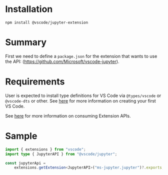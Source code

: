 # Installation

`npm install @vscode/jupyter-extension`

# Summary

First we need to define a `package.json` for the extension that wants to use the
API: (https://github.com/Microsoft/vscode-jupyter).

# Requirements

User is expected to install type definitions for VS Code via `@types/vscode` or
`@vscode-dts` or other. See
[here](https://code.visualstudio.com/api/get-started/your-first-extension) for
more information on creating your first VS Code.

See [here](https://code.visualstudio.com/api/references/vscode-api#extensions)
for more information on consuming Extension APIs.

# Sample

```typescript
import { extensions } from "vscode";
import type { JupyterAPI } from "@vscode/jupyter";

const jupyterApi =
	extensions.getExtension<JupyterAPI>("ms-jupyter.jupyter")?.exports;
```
